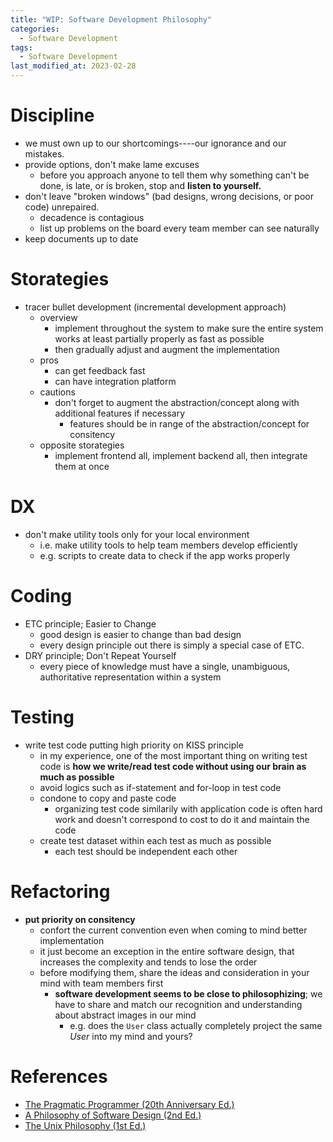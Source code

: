 ```yaml
---
title: "WIP: Software Development Philosophy"
categories:
  - Software Development
tags:
  - Software Development
last_modified_at: 2023-02-28
---
```


# Discipline

- we must own up to our shortcomings----our ignorance and our mistakes.  
- provide options, don't make lame excuses
  - before you approach anyone to tell them why something can't be done, is late, or is broken, stop and **listen to yourself.**  
- don't leave "broken windows" (bad designs, wrong decisions, or poor code) unrepaired.  
  - decadence is contagious  
  - list up problems on the board every team member can see naturally  
- keep documents up to date


# Storategies

- tracer bullet development (incremental development approach)
  - overview
    - implement throughout the system to make sure the entire system works at least partially properly as fast as possible
    - then gradually adjust and augment the implementation
  - pros
    - can get feedback fast
    - can have integration platform
  - cautions
    - don't forget to augment the abstraction/concept along with additional features if necessary
      - features should be in range of the abstraction/concept for consitency
  - opposite storategies
    - implement frontend all, implement backend all, then integrate them at once

# DX

- don't make utility tools only for your local environment
  - i.e. make utility tools to help team members develop efficiently
  - e.g. scripts to create data to check if the app works properly

# Coding

- ETC principle; Easier to Change
  - good design is easier to change than bad design
  - every design principle out there is simply a special case of ETC.
- DRY principle; Don't Repeat Yourself
  - every piece of knowledge must have a single, unambiguous, authoritative representation within a system
# Testing

- write test code putting high priority on KISS principle
  - in my experience, one of the most important thing on writing test code is **how we write/read test code without using our brain as much as possible**
  - avoid logics such as if-statement and for-loop in test code
  - condone to copy and paste code
    - organizing test code similarily with application code is often hard work and doesn't correspond to cost to do it and maintain the code
  - create test dataset within each test as much as possible
    - each test should be independent each other  

# Refactoring

- **put priority on consitency**
  - confort the current convention even when coming to mind better implementation
  - it just become an exception in the entire software design, that increases the complexity and tends to lose the order
  - before modifying them, share the ideas and consideration in your mind with team members first
    - **software development seems to be close to philosophizing**; we have to share and match our recognition and understanding about abstract images in our mind
      - e.g. does the `User` class actually completely project the same *User* into my mind and yours?  

# References

- [The Pragmatic Programmer (20th Anniversary Ed.)](https://pragprog.com/titles/tpp20/the-pragmatic-programmer-20th-anniversary-edition/)
- [A Philosophy of Software Design (2nd Ed.)](https://www.amazon.co.jp/-/en/John-Ousterhout/dp/1732102201)
- [The Unix Philosophy (1st Ed.)](https://www.amazon.co.jp/UNIX-Philosophy-Mike-Gancarz/dp/1555581234)
